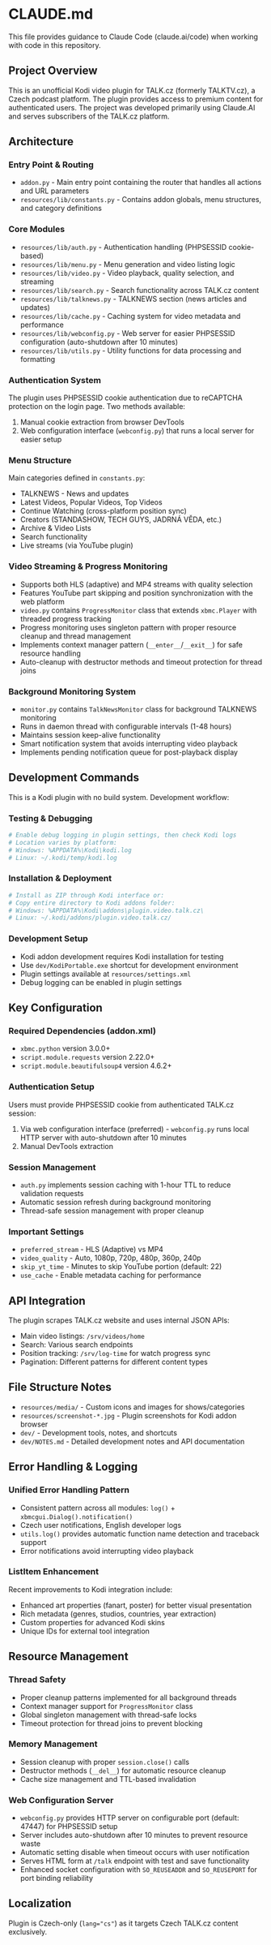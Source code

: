 # CLAUDE.md

This file provides guidance to Claude Code (claude.ai/code) when working with code in this repository.

## Project Overview

This is an unofficial Kodi video plugin for TALK.cz (formerly TALKTV.cz), a Czech podcast platform. The plugin provides access to premium content for authenticated users. The project was developed primarily using Claude.AI and serves subscribers of the TALK.cz platform.

## Architecture

### Entry Point & Routing
- `addon.py` - Main entry point containing the router that handles all actions and URL parameters
- `resources/lib/constants.py` - Contains addon globals, menu structures, and category definitions

### Core Modules
- `resources/lib/auth.py` - Authentication handling (PHPSESSID cookie-based)
- `resources/lib/menu.py` - Menu generation and video listing logic
- `resources/lib/video.py` - Video playback, quality selection, and streaming
- `resources/lib/search.py` - Search functionality across TALK.cz content
- `resources/lib/talknews.py` - TALKNEWS section (news articles and updates)
- `resources/lib/cache.py` - Caching system for video metadata and performance
- `resources/lib/webconfig.py` - Web server for easier PHPSESSID configuration (auto-shutdown after 10 minutes)
- `resources/lib/utils.py` - Utility functions for data processing and formatting

### Authentication System
The plugin uses PHPSESSID cookie authentication due to reCAPTCHA protection on the login page. Two methods available:
1. Manual cookie extraction from browser DevTools
2. Web configuration interface (`webconfig.py`) that runs a local server for easier setup

### Menu Structure
Main categories defined in `constants.py`:
- TALKNEWS - News and updates
- Latest Videos, Popular Videos, Top Videos
- Continue Watching (cross-platform position sync)
- Creators (STANDASHOW, TECH GUYS, JADRNÁ VĚDA, etc.)
- Archive & Video Lists
- Search functionality
- Live streams (via YouTube plugin)

### Video Streaming & Progress Monitoring
- Supports both HLS (adaptive) and MP4 streams with quality selection
- Features YouTube part skipping and position synchronization with the web platform
- `video.py` contains `ProgressMonitor` class that extends `xbmc.Player` with threaded progress tracking
- Progress monitoring uses singleton pattern with proper resource cleanup and thread management
- Implements context manager pattern (`__enter__`/`__exit__`) for safe resource handling
- Auto-cleanup with destructor methods and timeout protection for thread joins

### Background Monitoring System
- `monitor.py` contains `TalkNewsMonitor` class for background TALKNEWS monitoring
- Runs in daemon thread with configurable intervals (1-48 hours)
- Maintains session keep-alive functionality
- Smart notification system that avoids interrupting video playback
- Implements pending notification queue for post-playback display

## Development Commands

This is a Kodi plugin with no build system. Development workflow:

### Testing & Debugging
```bash
# Enable debug logging in plugin settings, then check Kodi logs
# Location varies by platform:
# Windows: %APPDATA%\Kodi\kodi.log
# Linux: ~/.kodi/temp/kodi.log
```

### Installation & Deployment
```bash
# Install as ZIP through Kodi interface or:
# Copy entire directory to Kodi addons folder:
# Windows: %APPDATA%\Kodi\addons\plugin.video.talk.cz\
# Linux: ~/.kodi/addons/plugin.video.talk.cz/
```

### Development Setup
- Kodi addon development requires Kodi installation for testing
- Use `dev/KodiPortable.exe` shortcut for development environment
- Plugin settings available at `resources/settings.xml`
- Debug logging can be enabled in plugin settings

## Key Configuration

### Required Dependencies (addon.xml)
- `xbmc.python` version 3.0.0+
- `script.module.requests` version 2.22.0+
- `script.module.beautifulsoup4` version 4.6.2+

### Authentication Setup
Users must provide PHPSESSID cookie from authenticated TALK.cz session:
1. Via web configuration interface (preferred) - `webconfig.py` runs local HTTP server with auto-shutdown after 10 minutes
2. Manual DevTools extraction

### Session Management
- `auth.py` implements session caching with 1-hour TTL to reduce validation requests
- Automatic session refresh during background monitoring
- Thread-safe session management with proper cleanup

### Important Settings
- `preferred_stream` - HLS (Adaptive) vs MP4
- `video_quality` - Auto, 1080p, 720p, 480p, 360p, 240p
- `skip_yt_time` - Minutes to skip YouTube portion (default: 22)
- `use_cache` - Enable metadata caching for performance

## API Integration

The plugin scrapes TALK.cz website and uses internal JSON APIs:
- Main video listings: `/srv/videos/home`
- Search: Various search endpoints
- Position tracking: `/srv/log-time` for watch progress sync
- Pagination: Different patterns for different content types

## File Structure Notes

- `resources/media/` - Custom icons and images for shows/categories
- `resources/screenshot-*.jpg` - Plugin screenshots for Kodi addon browser
- `dev/` - Development tools, notes, and shortcuts
- `dev/NOTES.md` - Detailed development notes and API documentation

## Error Handling & Logging

### Unified Error Handling Pattern
- Consistent pattern across all modules: `log()` + `xbmcgui.Dialog().notification()`
- Czech user notifications, English developer logs
- `utils.log()` provides automatic function name detection and traceback support
- Error notifications avoid interrupting video playback

### ListItem Enhancement
Recent improvements to Kodi integration include:
- Enhanced art properties (fanart, poster) for better visual presentation
- Rich metadata (genres, studios, countries, year extraction)
- Custom properties for advanced Kodi skins
- Unique IDs for external tool integration

## Resource Management

### Thread Safety
- Proper cleanup patterns implemented for all background threads
- Context manager support for `ProgressMonitor` class
- Global singleton management with thread-safe locks
- Timeout protection for thread joins to prevent blocking

### Memory Management
- Session cleanup with proper `session.close()` calls
- Destructor methods (`__del__`) for automatic resource cleanup
- Cache size management and TTL-based invalidation

### Web Configuration Server
- `webconfig.py` provides HTTP server on configurable port (default: 47447) for PHPSESSID setup
- Server includes auto-shutdown after 10 minutes to prevent resource waste
- Automatic setting disable when timeout occurs with user notification
- Serves HTML form at `/talk` endpoint with test and save functionality
- Enhanced socket configuration with `SO_REUSEADDR` and `SO_REUSEPORT` for port binding reliability

## Localization

Plugin is Czech-only (`lang="cs"`) as it targets Czech TALK.cz content exclusively.